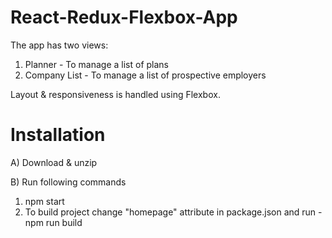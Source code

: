 # React-Redux-Flexbox-App

The app has two views:

1. Planner - To manage a list of plans
2. Company List - To manage a list of prospective employers

Layout & responsiveness is handled using Flexbox.

# Installation

A) Download & unzip

B) Run following commands 

1. npm start
2. To build project change "homepage" attribute in package.json and run - npm run build
